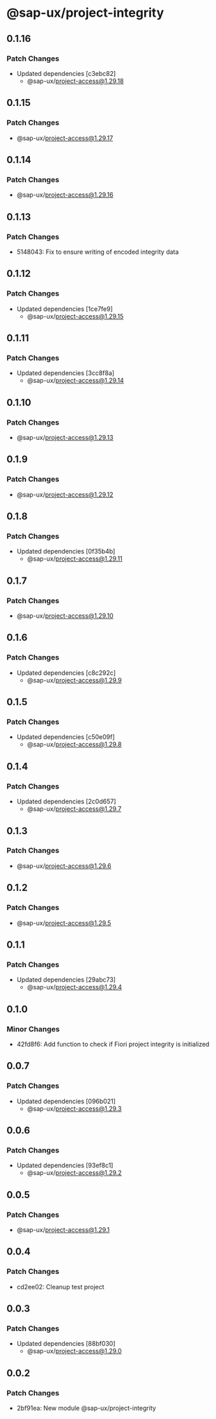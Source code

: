 # @sap-ux/project-integrity

## 0.1.16

### Patch Changes

-   Updated dependencies [c3ebc82]
    -   @sap-ux/project-access@1.29.18

## 0.1.15

### Patch Changes

-   @sap-ux/project-access@1.29.17

## 0.1.14

### Patch Changes

-   @sap-ux/project-access@1.29.16

## 0.1.13

### Patch Changes

-   5148043: Fix to ensure writing of encoded integrity data

## 0.1.12

### Patch Changes

-   Updated dependencies [1ce7fe9]
    -   @sap-ux/project-access@1.29.15

## 0.1.11

### Patch Changes

-   Updated dependencies [3cc8f8a]
    -   @sap-ux/project-access@1.29.14

## 0.1.10

### Patch Changes

-   @sap-ux/project-access@1.29.13

## 0.1.9

### Patch Changes

-   @sap-ux/project-access@1.29.12

## 0.1.8

### Patch Changes

-   Updated dependencies [0f35b4b]
    -   @sap-ux/project-access@1.29.11

## 0.1.7

### Patch Changes

-   @sap-ux/project-access@1.29.10

## 0.1.6

### Patch Changes

-   Updated dependencies [c8c292c]
    -   @sap-ux/project-access@1.29.9

## 0.1.5

### Patch Changes

-   Updated dependencies [c50e09f]
    -   @sap-ux/project-access@1.29.8

## 0.1.4

### Patch Changes

-   Updated dependencies [2c0d657]
    -   @sap-ux/project-access@1.29.7

## 0.1.3

### Patch Changes

-   @sap-ux/project-access@1.29.6

## 0.1.2

### Patch Changes

-   @sap-ux/project-access@1.29.5

## 0.1.1

### Patch Changes

-   Updated dependencies [29abc73]
    -   @sap-ux/project-access@1.29.4

## 0.1.0

### Minor Changes

-   42fd8f6: Add function to check if Fiori project integrity is initialized

## 0.0.7

### Patch Changes

-   Updated dependencies [096b021]
    -   @sap-ux/project-access@1.29.3

## 0.0.6

### Patch Changes

-   Updated dependencies [93ef8c1]
    -   @sap-ux/project-access@1.29.2

## 0.0.5

### Patch Changes

-   @sap-ux/project-access@1.29.1

## 0.0.4

### Patch Changes

-   cd2ee02: Cleanup test project

## 0.0.3

### Patch Changes

-   Updated dependencies [88bf030]
    -   @sap-ux/project-access@1.29.0

## 0.0.2

### Patch Changes

-   2bf91ea: New module @sap-ux/project-integrity
